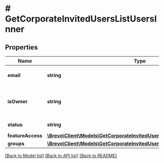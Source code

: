 # # GetCorporateInvitedUsersListUsersInner

## Properties

Name | Type | Description | Notes
------------ | ------------- | ------------- | -------------
**email** | **string** | Email address of the user. |
**isOwner** | **string** | Flag for indicating is user owner of the organization. |
**status** | **string** | Status of the invited user. |
**featureAccess** | [**\Brevo\Client\Models\GetCorporateInvitedUsersListUsersInnerFeatureAccess**](GetCorporateInvitedUsersListUsersInnerFeatureAccess.md) |  |
**groups** | [**\Brevo\Client\Models\GetCorporateInvitedUsersListUsersInnerGroups**](GetCorporateInvitedUsersListUsersInnerGroups.md) |  | [optional]

[[Back to Model list]](../../README.md#models) [[Back to API list]](../../README.md#endpoints) [[Back to README]](../../README.md)
